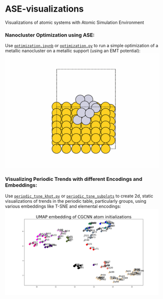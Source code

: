 # ASE-visualizations
Visualizations of atomic systems with Atomic Simulation Environment

### Nanocluster Optimization using ASE:
Use [`optimization.ipynb`](optimization.ipynb) or [`optimization.py`](optimization.py) to run a simple optimization of a metallic nanocluster on a metallic support (using an EMT potential):
![A simple metal nanocluster optimization with an EMT potential](pt12_au100_emt.gif)

### Visualizing Periodic Trends with different Encodings and Embeddings:
Use [`periodic_tsne_khot.py`](periodic_tsne.py) or [`periodic_tsne_subplots`](periodic_tsne_subplots.py) to create 2d, static visualizations of trends in the periodic table, particularly groups, using various embeddings like T-SNE and elemental encodings:
![A 2d visualization showing UMAP embeddings of the elements on the periodic table created from the crystal-graph-convolutional-neural-network (CGCNN) encodings](periodic_viz_CGCNN-UMAP.png)
